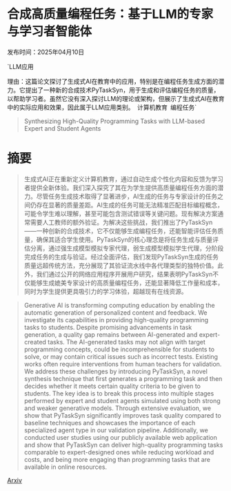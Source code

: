 # 合成高质量编程任务：基于LLM的专家与学习者智能体

发布时间：2025年04月10日

`LLM应用

理由：这篇论文探讨了生成式AI在教育中的应用，特别是在编程任务生成方面的潜力。它提出了一种新的合成技术PyTaskSyn，用于生成和评估编程任务的质量，以帮助学习者。虽然它没有深入探讨LLM的理论或架构，但展示了生成式AI在教育中的实际应用和效果，因此属于LLM应用类别。` `计算机教育` `编程任务`

> Synthesizing High-Quality Programming Tasks with LLM-based Expert and Student Agents

# 摘要

> 生成式AI正在重新定义计算机教育，通过自动生成个性化内容和反馈为学习者提供全新体验。我们深入探究了其在为学生提供高质量编程任务方面的潜力。尽管任务生成技术取得了显著进步，AI生成的任务与专家设计的任务之间仍存在显著的质量差距。AI生成的任务可能无法精准匹配目标编程概念，可能令学生难以理解，甚至可能包含测试错误等关键问题。现有解决方案通常需要人工教师的额外验证。为解决这些挑战，我们推出了PyTaskSyn——一种创新的合成技术，它不仅能够生成编程任务，还能智能评估任务质量，确保其适合学生使用。PyTaskSyn的核心理念是将任务生成与质量评估分离，通过强生成模型模拟专家代理，弱生成模型模拟学生代理，分阶段完成任务的生成与验证。经过全面评估，我们发现PyTaskSyn生成的任务质量远超传统方法，充分展现了其验证流水线中各代理类型的独特价值。此外，我们通过公开的网络应用程序开展用户研究，结果表明PyTaskSyn不仅能够生成媲美专家设计的高质量编程任务，还能显著降低工作量和成本，同时为学生提供更具吸引力的学习体验，超越现有在线资源。

> Generative AI is transforming computing education by enabling the automatic generation of personalized content and feedback. We investigate its capabilities in providing high-quality programming tasks to students. Despite promising advancements in task generation, a quality gap remains between AI-generated and expert-created tasks. The AI-generated tasks may not align with target programming concepts, could be incomprehensible for students to solve, or may contain critical issues such as incorrect tests. Existing works often require interventions from human teachers for validation. We address these challenges by introducing PyTaskSyn, a novel synthesis technique that first generates a programming task and then decides whether it meets certain quality criteria to be given to students. The key idea is to break this process into multiple stages performed by expert and student agents simulated using both strong and weaker generative models. Through extensive evaluation, we show that PyTaskSyn significantly improves task quality compared to baseline techniques and showcases the importance of each specialized agent type in our validation pipeline. Additionally, we conducted user studies using our publicly available web application and show that PyTaskSyn can deliver high-quality programming tasks comparable to expert-designed ones while reducing workload and costs, and being more engaging than programming tasks that are available in online resources.

[Arxiv](https://arxiv.org/abs/2504.07655)